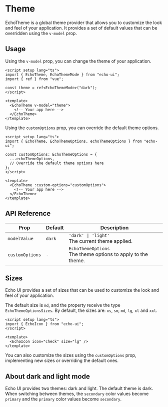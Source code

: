 # Theme

EchoTheme is a global theme provider that allows you to customize the look and feel of your application. It provides a set of default values that can be overridden using the `v-model` prop.

## Usage

Using the `v-model` prop, you can change the theme of your application.

```vue [App.vue]
<script setup lang="ts">
import { EchoTheme, EchoThemeMode } from "echo-ui";
import { ref } from "vue";

const theme = ref<EchoThemeMode>("dark");
</script>

<template>
  <EchoTheme v-model="theme">
    <!-- Your app here -->
  </EchoTheme>
</template>
```

Using the `customOptions` prop, you can override the default theme options.

```vue [App.vue]
<script setup lang="ts">
import { EchoTheme, EchoThemeOptions, echoThemeOptions } from "echo-ui";

const customOptions: EchoThemeOptions = {
  ...echoThemeOptions,
  // Override the default theme options here
};
</script>

<template>
  <EchoTheme :custom-options="customOptions">
    <!-- Your app here -->
  </EchoTheme>
</template>
```

## API Reference

| Prop             | Default   | Description                                                           |
|------------------|-----------|-----------------------------------------------------------------------|
| `modelValue`     | `dark`    | `'dark' \| 'light'` <br> The current theme applied.                   |
| `customOptions`  | `-`       | `EchoThemeOptions` <br> The theme options to apply to the theme.      |

## Sizes

Echo UI provides a set of sizes that can be used to customize the look and feel of your application. 

The default size is `md`, and the property receive the type `EchoThemeOptionsSizes`. By default, the sizes are: `xs`, `sm`, `md`, `lg`, `xl` and `xxl`.

```vue [index.vue] ts{6}
<script setup lang="ts">
import { EchoIcon } from "echo-ui";
</script>

<template>
  <EchoIcon icon="check" size="lg" />
</template>
```

You can also customize the sizes using the `customOptions` prop, implementing new sizes or overriding the default ones.

## About dark and light mode

Echo UI provides two themes: dark and light. The default theme is dark. When switching between themes, the `secondary` color values ​​become `primary` and the `primary` color values ​​become `secondary`.
